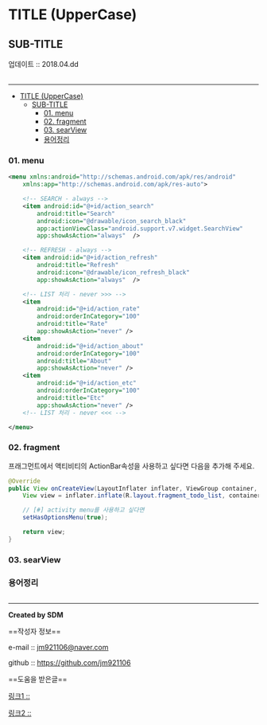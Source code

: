 # TITLE (UpperCase)
## SUB-TITLE
<div class="pull-right">  업데이트 :: 2018.04.dd </div><br>

---

<!-- @import "[TOC]" {cmd="toc" depthFrom=1 depthTo=6 orderedList=false} -->
<!-- code_chunk_output -->

* [TITLE (UpperCase)](#title-uppercase)
	* [SUB-TITLE](#sub-title)
		* [01. menu](#01-menu)
		* [02. fragment](#02-fragment)
		* [03. searView](#03-searview)
		* [용어정리](#용어정리)

<!-- /code_chunk_output -->



### 01. menu

```xml
<menu xmlns:android="http://schemas.android.com/apk/res/android"
    xmlns:app="http://schemas.android.com/apk/res-auto">

    <!-- SEARCH - always -->
    <item android:id="@+id/action_search"
        android:title="Search"
        android:icon="@drawable/icon_search_black"
        app:actionViewClass="android.support.v7.widget.SearchView"
        app:showAsAction="always"  />

    <!-- REFRESH - always -->
    <item android:id="@+id/action_refresh"
        android:title="Refresh"
        android:icon="@drawable/icon_refresh_black"
        app:showAsAction="always"  />

    <!-- LIST 처리 - never >>> -->
    <item
        android:id="@+id/action_rate"
        android:orderInCategory="100"
        android:title="Rate"
        app:showAsAction="never" />
    <item
        android:id="@+id/action_about"
        android:orderInCategory="100"
        android:title="About"
        app:showAsAction="never" />
    <item
        android:id="@+id/action_etc"
        android:orderInCategory="100"
        android:title="Etc"
        app:showAsAction="never" />
    <!-- LIST 처리 - never <<< -->

</menu>

```

### 02. fragment

프래그먼트에서 액티비티의 ActionBar속성을 사용하고 싶다면 다음을 추가해 주세요.

```java
@Override
public View onCreateView(LayoutInflater inflater, ViewGroup container, Bundle savedInstanceState) {
    View view = inflater.inflate(R.layout.fragment_todo_list, container, false);

    // [#] activity menu를 사용하고 싶다면
    setHasOptionsMenu(true);

    return view;
}
```

### 03. searView

### 용어정리
```

```

---

**Created by SDM**

==작성자 정보==

e-mail :: jm921106@naver.com

github :: https://github.com/jm921106

==도움을 받은글==

[링크1 :: ]()

[링크2 :: ]()
